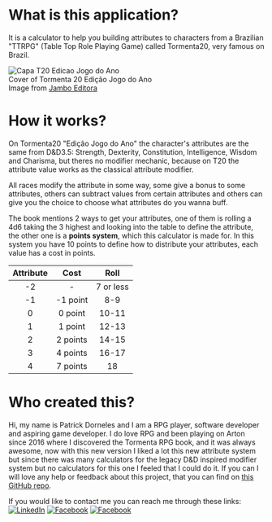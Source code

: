 # What is this application?

It is a calculator to help you building attributes to characters from
a Brazilian &quot;TTRPG&quot; (Table Top Role Playing Game)
called Tormenta20, very famous on Brazil.

![Capa T20 Edicao Jogo do Ano](./assets/t20-basico-jogo-do-ano-removebg-preview.png)  
Cover of Tormenta 20 Edição Jogo do Ano  
Image from [Jambo Editora](https://jamboeditora.com.br/produto/tormenta20-edicao-jogo-do-ano/)

# How it works?

On Tormenta20 &quot;Edição Jogo do Ano&quot; the character&apos;s
attributes are the same from D&D3.5: Strength, Dexterity, Constitution,
Intelligence, Wisdom and Charisma, but theres no modifier mechanic, 
because on T20 the attribute value works as the classical 
attribute modifier.

All races modify the attribute in some way, some give a bonus to some attributes,
others can subtract values from certain attributes and others can give you
the choice to choose what attributes do you wanna buff.

The book mentions 2 ways to get your attributes, one of them is
rolling a 4d6 taking the 3 highest and looking into the table to
define the attribute, the other one is a **points system**,
which this calculator is made for. In this system you have 10
points to define how to distribute your attributes, each value
has a cost in points.

| Attribute | Cost | Roll |
|:---:|:---:|:---:|
| -2 | - | 7 or less |
| -1 | -1 point | 8-9 |
| 0 | 0 point | 10-11 |
| 1 | 1 point | 12-13 |
| 2 | 2 points | 14-15 |
| 3 | 4 points | 16-17 |
| 4 | 7 points | 18 |

# Who created this?
Hi, my name is Patrick Dorneles and I am a RPG player, software developer and aspiring
game developer. I do love RPG and been playing on Arton since 2016 where I discovered the Tormenta RPG
book, and it was always awesome, now with this new version I liked a lot this new attribute
system but since there was many calculators for the legacy D&D inspired modifier system but
no calculators for this one I feeled that I could do it. If you can I will love any help or
feedback about this project, that you can find on [this GitHub repo](https://github.com/PatrickDorneles/T20AttributeCalculator).

If you would like to contact me you can reach me through these links:  
[![LinkedIn](https://img.shields.io/badge/-Linkedin-1467C3?style=for-the-badge&logo=Linkedin&logoColor=white)](https://www.linkedin.com/public-profile/in/patrick-dorneles-922632162/)
[![Facebook](https://img.shields.io/badge/-Facebook-1876F3?style=for-the-badge&logo=Facebook&logoColor=white)](https://www.facebook.com/people/Patrick-Dorneles/100072043064054/)
[![Facebook](https://img.shields.io/badge/-GitHub-333333?style=for-the-badge&logo=GitHub&logoColor=white)](https://github.com/PatrickDorneles)